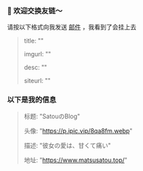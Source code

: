### 🔰 欢迎交换友链～ 

请按以下格式向我发送 [邮件](mailto:sokisama0@gmail.com) ，我看到了会挂上去

> title: ""
>
> imgurl: ""
>
> desc: ""
>
> siteurl: ""

### 以下是我的信息

> 标题: "SatouのBlog"
>
> 头像: "https://p.ipic.vip/8qa8fm.webp"
>
> 描述: "彼女の愛は、甘くて痛い"
>
> 地址: "https://www.matsusatou.top/"
